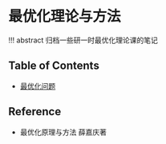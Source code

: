 # 最优化理论与方法

!!! abstract
    归档一些研一时最优化理论课的笔记

## Table of Contents

- [最优化问题](lec1)


## Reference

- 最优化原理与方法 薛嘉庆著